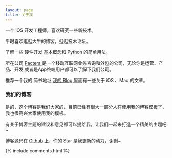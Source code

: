 ```yaml
---
layout: page
title: 关于我 
---
```


一个 iOS 开发工程师，喜欢研究一些新技术。
<p>
平时喜欢逛逛大牛的博客，逛逛技术论坛。
<p>
了解一些 硬件开发 基本概念和 Python 的简单用法。

<p>

所在公司
<a target="_blank" href="http://www.pactera.com/"> Pactera </a>
是一个移动互联网业务咨询和外包的公司，无论你是运营、产品、开发 或者是App终端用户都可以了解下我们公司。
<p>

推荐一个我的 简书地址
<a target="_blank" href="http://cocoafei.top/"> 我的 Blog </a>
里面有一些关于 iOS 、Mac 的文章。

<p>

<h3> 我们的博客 </h3>  

<p>

是的，这个博客是我们大家的，目前已经有很大一部分人在使用我的博客模板了，我也很高兴大家使用我的模板。

<p>

有关于博客主题的建议和意见都可以提给我，让我们一起来打造一个精美的主题吧~ 

<p> 

博客源码在 <a target="_blank" href='https://github.com/muzipiao/muzipiao.github.io'>Github</a> 上，你的 Star 是我更新的动力，谢谢~

{% include comments.html %}



